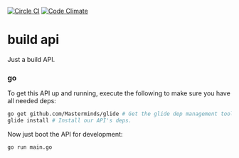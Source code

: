 [![Circle CI](https://circleci.com/gh/TheDodd/buildAPI.svg?style=svg)](https://circleci.com/gh/TheDodd/buildAPI)
[![Code Climate](https://codeclimate.com/github/TheDodd/buildAPI/badges/gpa.svg)](https://codeclimate.com/github/TheDodd/buildAPI)

build api
=========
Just a build API.

### go
To get this API up and running, execute the following to make sure you have all needed deps:

```bash
go get github.com/Masterminds/glide # Get the glide dep management tool.
glide install # Install our API's deps.
```

Now just boot the API for development:

```bash
go run main.go
```
